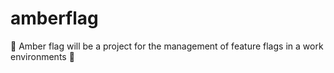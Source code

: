# amberflag
💛 Amber flag will be a project for the management of feature flags in a work environments 🚥
